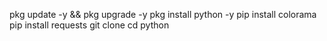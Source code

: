 pkg update -y && pkg upgrade -y
pkg install python -y
pip install colorama
pip install requests
git clone 
cd 
python 
